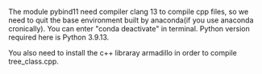 The module pybind11 need compiler clang 13 to compile cpp files, so we need to quit the base environment built by anaconda(if you use anaconda cronically). You can enter "conda deactivate" in terminal. Python version required here is Python 3.9.13.


You also need to install the c++ libraray armadillo in order to compile tree_class.cpp.
